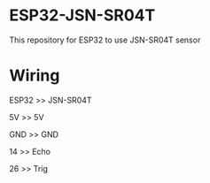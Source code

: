 # ESP32-JSN-SR04T
This repository for ESP32 to use JSN-SR04T sensor

# Wiring
ESP32 >> JSN-SR04T

5V  >> 5V

GND   >> GND

14    >> Echo

26    >> Trig
